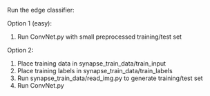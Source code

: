 Run the edge classifier:

Option 1 (easy):
1. Run ConvNet.py with small preprocessed training/test set

Option 2:
1. Place training data in synapse_train_data/train_input
2. Place training labels in synapse_train_data/train_labels
3. Run synapse_train_data/read_img.py to generate training/test set
4. Run ConvNet.py


